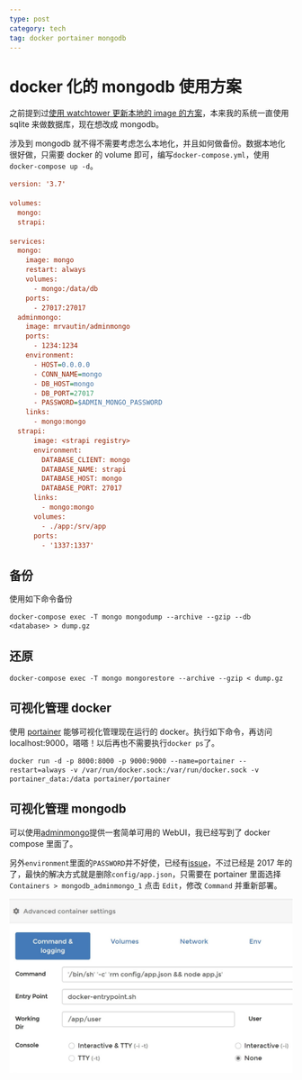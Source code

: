 ```yaml
---
type: post
category: tech
tag: docker portainer mongodb
---
```


# docker 化的 mongodb 使用方案

之前提到过[使用 watchtower 更新本地的 image 的方案](/tech/2020/03/15/Coding.net使用Jenkins实现自动部署CI&CD)，本来我的系统一直使用 sqlite 来做数据库，现在想改成 mongodb。

涉及到 mongodb 就不得不需要考虑怎么本地化，并且如何做备份。数据本地化很好做，只需要 docker 的 volume 即可，编写`docker-compose.yml`，使用`docker-compose up -d`。

```ini
version: '3.7'

volumes:
  mongo:
  strapi:

services:
  mongo:
    image: mongo
    restart: always
    volumes:
      - mongo:/data/db
    ports:
      - 27017:27017
  adminmongo:
    image: mrvautin/adminmongo
    ports:
      - 1234:1234
    environment:
      - HOST=0.0.0.0
      - CONN_NAME=mongo
      - DB_HOST=mongo
      - DB_PORT=27017
      - PASSWORD=$ADMIN_MONGO_PASSWORD
    links:
      - mongo:mongo
  strapi:
      image: <strapi registry>
      environment:
        DATABASE_CLIENT: mongo
        DATABASE_NAME: strapi
        DATABASE_HOST: mongo
        DATABASE_PORT: 27017
      links:
        - mongo:mongo
      volumes:
        - ./app:/srv/app
      ports:
        - '1337:1337'


```

## 备份

使用如下命令备份

```shell
docker-compose exec -T mongo mongodump --archive --gzip --db <database> > dump.gz
```

## 还原

```shell
docker-compose exec -T mongo mongorestore --archive --gzip < dump.gz
```

## 可视化管理 docker

使用 [portainer](https://www.portainer.io/) 能够可视化管理现在运行的 docker。执行如下命令，再访问 localhost:9000，嗒嗒！以后再也不需要执行`docker ps`了。

```shell
docker run -d -p 8000:8000 -p 9000:9000 --name=portainer --restart=always -v /var/run/docker.sock:/var/run/docker.sock -v portainer_data:/data portainer/portainer
```

## 可视化管理 mongodb

可以使用[adminmongo](https://github.com/mrvautin/adminMongo)提供一套简单可用的 WebUI，我已经写到了 docker compose 里面了。

另外`environment`里面的`PASSWORD`并不好使，已经有[issue](https://github.com/mrvautin/adminMongo/issues/166)，不过已经是 2017 年的了，最快的解决方式就是删除`config/app.json`，只需要在 portainer 里面选择`Containers > mongodb_adminmongo_1` 点击 `Edit`，修改 `Command` 并重新部署。

![portainer的设置](./2020-04-02-portainer-config.jpg)
